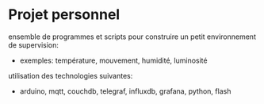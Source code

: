 # Projet personnel
ensemble de programmes et scripts pour construire un petit environnement de supervision:  
* exemples: température, mouvement, humidité, luminosité

utilisation des technologies suivantes:  
* arduino, mqtt, couchdb, telegraf, influxdb, grafana, python, flash
